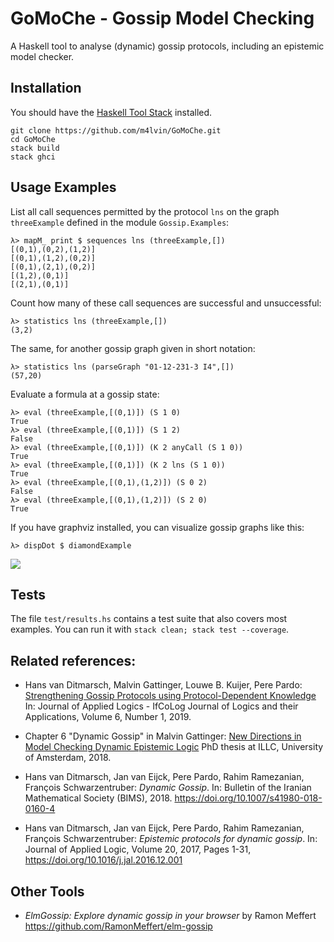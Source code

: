# GoMoChe - Gossip Model Checking

A Haskell tool to analyse (dynamic) gossip protocols, including an epistemic model checker.

## Installation

You should have the [Haskell Tool Stack](https://haskellstack.org) installed.

    git clone https://github.com/m4lvin/GoMoChe.git
    cd GoMoChe
    stack build
    stack ghci

## Usage Examples

List all call sequences permitted by the protocol `lns` on the graph `threeExample` defined in the module `Gossip.Examples`:

    λ> mapM_ print $ sequences lns (threeExample,[])
    [(0,1),(0,2),(1,2)]
    [(0,1),(1,2),(0,2)]
    [(0,1),(2,1),(0,2)]
    [(1,2),(0,1)]
    [(2,1),(0,1)]

Count how many of these call sequences are successful and unsuccessful:

    λ> statistics lns (threeExample,[])
    (3,2)

The same, for another gossip graph given in short notation:

    λ> statistics lns (parseGraph "01-12-231-3 I4",[])
    (57,20)

Evaluate a formula at a gossip state:

    λ> eval (threeExample,[(0,1)]) (S 1 0)
    True
    λ> eval (threeExample,[(0,1)]) (S 1 2)
    False
    λ> eval (threeExample,[(0,1)]) (K 2 anyCall (S 1 0))
    True
    λ> eval (threeExample,[(0,1)]) (K 2 lns (S 1 0))
    True
    λ> eval (threeExample,[(0,1),(1,2)]) (S 0 2)
    False
    λ> eval (threeExample,[(0,1),(1,2)]) (S 2 0)
    True

If you have graphviz installed, you can visualize gossip graphs like this:

    λ> dispDot $ diamondExample

![](diamondExample.svg)


## Tests

The file `test/results.hs` contains a test suite that also covers most examples.
You can run it with `stack clean; stack test --coverage`.

## Related references:

- Hans van Ditmarsch, Malvin Gattinger, Louwe B. Kuijer, Pere Pardo:
  [Strengthening Gossip Protocols using Protocol-Dependent Knowledge](https://malv.in/2019/StrengtheningGossipProtocols.pdf)
  In: Journal of Applied Logics - IfCoLog Journal of Logics and their Applications, Volume 6, Number 1, 2019.

- Chapter 6 "Dynamic Gossip"
  in Malvin Gattinger: [New Directions in Model Checking Dynamic Epistemic Logic](https://malv.in/phdthesis)
  PhD thesis at ILLC, University of Amsterdam, 2018.

- Hans van Ditmarsch, Jan van Eijck, Pere Pardo, Rahim Ramezanian, François Schwarzentruber:
  *Dynamic Gossip*.
  In: Bulletin of the Iranian Mathematical Society (BIMS), 2018.
  https://doi.org/10.1007/s41980-018-0160-4

- Hans van Ditmarsch, Jan van Eijck, Pere Pardo, Rahim Ramezanian, François Schwarzentruber:
  *Epistemic protocols for dynamic gossip*.
  In: Journal of Applied Logic, Volume 20, 2017, Pages 1-31,
  https://doi.org/10.1016/j.jal.2016.12.001

## Other Tools

- *ElmGossip: Explore dynamic gossip in your browser* by Ramon Meffert
  <https://github.com/RamonMeffert/elm-gossip>
